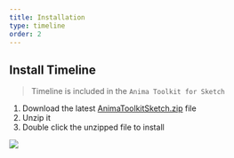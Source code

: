 ```yaml
---
title: Installation
type: timeline
order: 2
---
```


## Install Timeline

> Timeline is included in the `Anima Toolkit for Sketch`

1. Download the latest [AnimaToolkitSketch.zip](http://animaapp.com/plugins/timeline/download) file
2. Unzip it
2. Double click the unzipped file to install

![](/images/timeline/install.png)
